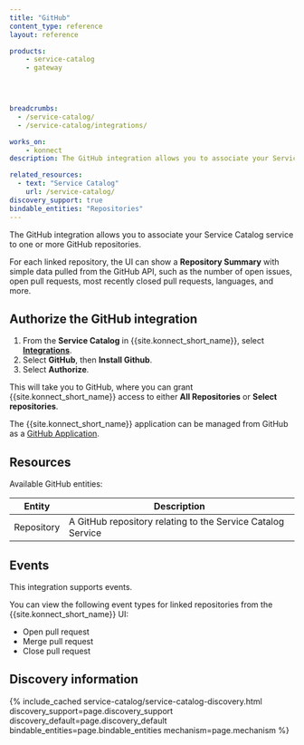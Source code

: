 ```yaml
---
title: "GitHub"
content_type: reference
layout: reference

products:
    - service-catalog
    - gateway
    



breadcrumbs:
  - /service-catalog/
  - /service-catalog/integrations/

works_on:
    - konnect
description: The GitHub integration allows you to associate your Service Catalog Service to one or more GitHub repositories. 

related_resources:
  - text: "Service Catalog"
    url: /service-catalog/
discovery_support: true
bindable_entities: "Repositories"
---
```


The GitHub integration allows you to associate your Service Catalog service to one or more GitHub repositories.

For each linked repository, the UI can show a **Repository Summary** with simple data pulled from the GitHub API, such as the number of open issues, open pull requests, most recently closed pull requests, languages, and more.

## Authorize the GitHub integration

1. From the **Service Catalog** in {{site.konnect_short_name}}, select **[Integrations](https://cloud.konghq.com/us/service-catalog/integrations)**. 
2. Select **GitHub**, then **Install Github**.
3. Select **Authorize**. 


This will take you to GitHub, where you can grant {{site.konnect_short_name}} access to either **All Repositories** or **Select repositories**. 

The {{site.konnect_short_name}} application can be managed from GitHub as a [GitHub Application](https://docs.github.com/en/apps/using-github-apps/authorizing-github-apps).

## Resources

Available GitHub entities:


Entity  | Description
-------|-------------
Repository | A GitHub repository relating to the Service Catalog Service

## Events

This integration supports events.

You can view the following event types for linked repositories from the {{site.konnect_short_name}} UI:

* Open pull request
* Merge pull request
* Close pull request


## Discovery information

<!-- vale off-->

{% include_cached service-catalog/service-catalog-discovery.html 
   discovery_support=page.discovery_support
   discovery_default=page.discovery_default
   bindable_entities=page.bindable_entities
   mechanism=page.mechanism %}

<!-- vale on-->